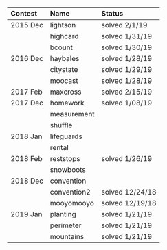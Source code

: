 | Contest  | Name        | Status          |
| :------- | :---------- | :-------------- |
| 2015 Dec | lightson    | solved 2/1/19   |
|          | highcard    | solved 1/31/19  |
|          | bcount      | solved 1/30/19  |
| 2016 Dec | haybales    | solved 1/28/19  |
|          | citystate   | solved 1/29/19  |
|          | moocast     | solved 1/28/19  |
| 2017 Feb | maxcross    | solved 2/15/19  |
| 2017 Dec | homework    | solved 1/08/19  |
|          | measurement |                 |
|          | shuffle     |                 |
| 2018 Jan | lifeguards  |                 |
|          | rental      |                 |
| 2018 Feb | reststops   | solved 1/26/19  |
|          | snowboots   |                 |
| 2018 Dec | convention  |                 |
|          | convention2 | solved 12/24/18 |
|          | mooyomooyo  | solved 12/19/18 |
| 2019 Jan | planting    | solved 1/21/19  |
|          | perimeter   | solved 1/21/19  |
|          | mountains   | solved 1/21/19  |